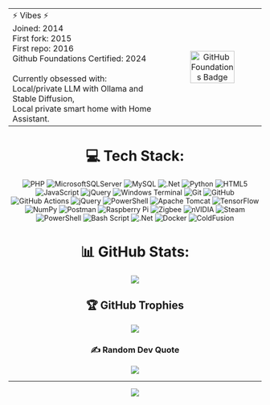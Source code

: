 <table style="border:0" align="center">
  <tr>
    <td>⚡ Vibes ⚡<br>
      Joined: 2014<br>
      First fork: 2015<br>
      First repo: 2016<br>
      Github Foundations Certified:  2024<br>
      <br>
      Currently obsessed with: <br>
      Local/private LLM with Ollama and Stable Diffusion, <br>
      Local private smart home with Home Assistant.
    </td>
    <td rowspan="3" align="center">
     <a href="https://www.credly.com/badges/ed0a46c0-d3e3-43a1-aa29-9ce3441f21d5">
        <img src="https://images.credly.com/size/340x340/images/024d0122-724d-4c5a-bd83-cfe3c4b7a073/image.png" alt="GitHub Foundations Badge" style="width:70%;">
      </a>
</td>
  </tr>
</table>

<div align="center">
  <!---------
    <h2> Metrics </h2>
<img src="https://img.shields.io/badge/php-777BB4.svg?style=flat-square&logo=php&logoColor=white" alt="PHP" />, 
<img src="https://img.shields.io/badge/sql-CC2927.svg?style=flat-square&logo=microsoft-sql-server&logoColor=white" alt="SQL" />, 
<img src="https://img.shields.io/badge/jquery-0769AD.svg?style=flat-square&logo=jquery&logoColor=white" alt="jQuery" />, 
<img src="https://img.shields.io/badge/c%23-239120.svg?style=flat-square&logo=c-sharp&logoColor=white" alt="C#" />, 
<img src="https://img.shields.io/badge/.NET-512BD4.svg?style=flat-square&logo=dotnet&logoColor=white" alt=".NET" />, 
<img src="https://img.shields.io/badge/coldfusion-3A4EBB.svg?style=flat-square" alt="ColdFusion" />, 
<img src="https://img.shields.io/badge/html5-E34F26.svg?style=flat-square&logo=html5&logoColor=white" alt="HTML" />, 
<img src="https://img.shields.io/badge/bootstrap-7952B3.svg?style=flat-square&logo=bootstrap&logoColor=white" alt="Bootstrap" />, 
<img src="https://img.shields.io/badge/github%20copilot-1B1F23.svg?style=flat-square&logo=github&logoColor=white" alt="GitHub Copilot" />, 
<img src="https://img.shields.io/badge/mssql-CC2927.svg?style=flat-square&logo=microsoft-sql-server&logoColor=white" alt="MSSQL" />, 
<img src="https://img.shields.io/badge/mysql-4479A1.svg?style=flat-square&logo=mysql&logoColor=white" alt="MySQL" /> 
  <br><br>
------------->


# 💻 Tech Stack:
![PHP](https://img.shields.io/badge/php-%23777BB4.svg?style=for-the-badge&logo=php&logoColor=white) ![MicrosoftSQLServer](https://img.shields.io/badge/Microsoft%20SQL%20Server-CC2927?style=for-the-badge&logo=microsoft%20sql%20server&logoColor=white) ![MySQL](https://img.shields.io/badge/mysql-4479A1.svg?style=for-the-badge&logo=mysql&logoColor=white) ![.Net](https://img.shields.io/badge/.NET-5C2D91?style=for-the-badge&logo=.net&logoColor=white) ![Python](https://img.shields.io/badge/python-3670A0?style=for-the-badge&logo=python&logoColor=ffdd54) ![HTML5](https://img.shields.io/badge/html5-%23E34F26.svg?style=for-the-badge&logo=html5&logoColor=white) ![JavaScript](https://img.shields.io/badge/javascript-%23323330.svg?style=for-the-badge&logo=javascript&logoColor=%23F7DF1E) ![jQuery](https://img.shields.io/badge/jquery-%230769AD.svg?style=for-the-badge&logo=jquery&logoColor=white) ![Windows Terminal](https://img.shields.io/badge/Windows%20Terminal-%234D4D4D.svg?style=for-the-badge&logo=windows-terminal&logoColor=white) ![Git](https://img.shields.io/badge/git-%23F05033.svg?style=for-the-badge&logo=git&logoColor=white) ![GitHub](https://img.shields.io/badge/github-%23121011.svg?style=for-the-badge&logo=github&logoColor=white) ![GitHub Actions](https://img.shields.io/badge/github%20actions-%232671E5.svg?style=for-the-badge&logo=githubactions&logoColor=white) ![jQuery](https://img.shields.io/badge/jquery-%230769AD.svg?style=for-the-badge&logo=jquery&logoColor=white) ![PowerShell](https://img.shields.io/badge/PowerShell-%235391FE.svg?style=for-the-badge&logo=powershell&logoColor=white) ![Apache Tomcat](https://img.shields.io/badge/apache%20tomcat-%23F8DC75.svg?style=for-the-badge&logo=apache-tomcat&logoColor=black) ![TensorFlow](https://img.shields.io/badge/TensorFlow-%23FF6F00.svg?style=for-the-badge&logo=TensorFlow&logoColor=white) ![NumPy](https://img.shields.io/badge/numpy-%23013243.svg?style=for-the-badge&logo=numpy&logoColor=white) ![Postman](https://img.shields.io/badge/Postman-FF6C37?style=for-the-badge&logo=postman&logoColor=white) ![Raspberry Pi](https://img.shields.io/badge/-Raspberry_Pi-C51A4A?style=for-the-badge&logo=Raspberry-Pi) ![Zigbee](https://img.shields.io/badge/zigbee-%23EB0443.svg?style=for-the-badge&logo=zigbee&logoColor=white) ![nVIDIA](https://img.shields.io/badge/nVIDIA-%2376B900.svg?style=for-the-badge&logo=nVIDIA&logoColor=white) ![Steam](https://img.shields.io/badge/steam-%23000000.svg?style=for-the-badge&logo=steam&logoColor=white) ![PowerShell](https://img.shields.io/badge/PowerShell-%235391FE.svg?style=for-the-badge&logo=powershell&logoColor=white) ![Bash Script](https://img.shields.io/badge/bash_script-%23121011.svg?style=for-the-badge&logo=gnu-bash&logoColor=white) ![.Net](https://img.shields.io/badge/.NET-5C2D91?style=for-the-badge&logo=.net&logoColor=white) ![Docker](https://img.shields.io/badge/docker-%230db7ed.svg?style=for-the-badge&logo=docker&logoColor=white) <img src="https://img.shields.io/badge/coldfusion-3A4EBB.svg?style=flat-square" alt="ColdFusion" />
# 📊 GitHub Stats:
<!----![](https://github-readme-stats.vercel.app/api?username=christie304&theme=dark&hide_border=false&include_all_commits=true&count_private=true)<br/>---->
![](https://nirzak-streak-stats.vercel.app/?user=christie304&theme=dark&hide_border=false)<br/>
<!-----------![](https://github-readme-stats.vercel.app/api/top-langs/?username=christie304&theme=dark&hide_border=false&include_all_commits=true&count_private=true&layout=compact)-------->

## 🏆 GitHub Trophies
![](https://github-profile-trophy.vercel.app/?username=christie304&theme=onedark&no-frame=true&no-bg=false&margin-w=4)

### ✍️ Random Dev Quote
![](https://quotes-github-readme.vercel.app/api?type=horizontal&theme=radical)

---
[![](https://visitcount.itsvg.in/api?id=christie304&icon=6&color=9)](https://visitcount.itsvg.in)

<!-- Proudly created with GPRM ( https://gprm.itsvg.in ) -->
</div>
